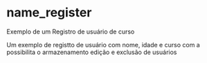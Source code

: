 # name_register
Exemplo de um Registro de usuário de curso

Um exemplo de registto de usuário com nome, idade e curso com a possibilita o armazenamento edição e exclusão de usuários
